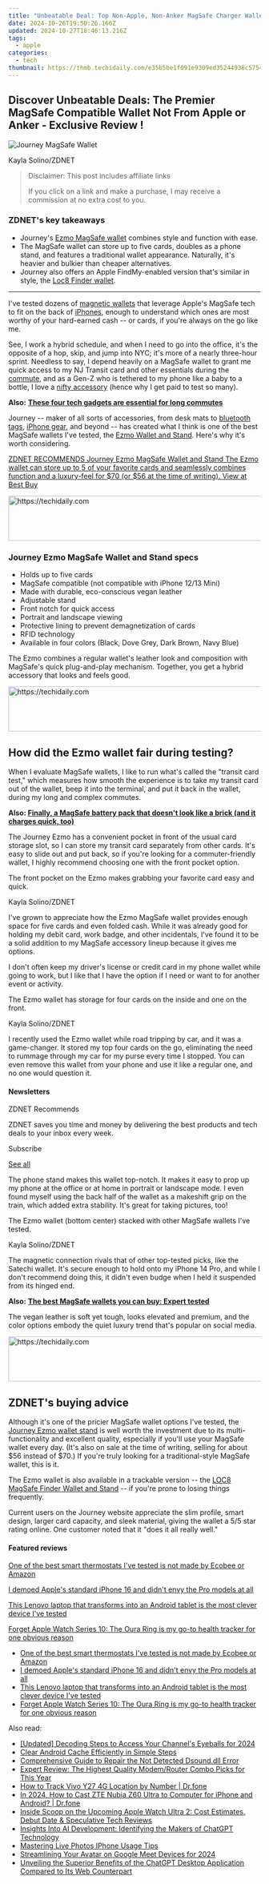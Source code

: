 ```yaml
---
title: "Unbeatable Deal: Top Non-Apple, Non-Anker MagSafe Charger Wallet Now On Sale - Discovered"
date: 2024-10-26T19:50:26.166Z
updated: 2024-10-27T18:46:13.216Z
tags:
  - apple
categories:
  - tech
thumbnail: https://thmb.techidaily.com/e35b5be1f091e9309ed35244938c575401125e5d762e94ab1bade24154e68d3e.jpg
---
```


## Discover Unbeatable Deals: The Premier MagSafe Compatible Wallet Not From Apple or Anker - Exclusive Review !

![Journey MagSafe Wallet](https://www.zdnet.com/a/img/resize/d175ea0b74a6d614c2ece1e350856793bc279dba/2024/03/12/68736460-4a2c-4d02-aea5-b27ba0b0d87f/img-1053.jpg?auto=webp&precrop=6000,3371,x0,y175&width=1280)

Kayla Solino/ZDNET

>  Disclaimer: This post includes affiliate links
>
>  If you click on a link and make a purchase, I may receive a commission at no extra cost to you.
>

### ZDNET's key takeaways

* Journey's [Ezmo MagSafe wallet](https://shop-links.co/link/?url=https%3A%2F%2Fwww.bestbuy.com%2Fsite%2Fjourney-ezmo-magsafe-wallet-phone-stand-black%2F6571280.p%3F&publisher_slug=itechdaily19598&exclusive=1) combines style and function with ease.
* The MagSafe wallet can store up to five cards, doubles as a phone stand, and features a traditional wallet appearance. Naturally, it's heavier and bulkier than cheaper alternatives.
* Journey also offers an Apple FindMy-enabled version that's similar in style, the [Loc8 Finder wallet](https://shareasale.com/r.cfm?b=2017698&u=4338022&m=124934&afftrack=techidaily&urllink=https%3A%2F%2Fturbotech.pxf.io%2Fpyx4je).

---

I've tested dozens of [magnetic wallets](https://www.zdnet.com/article/best-magsafe-wallets/) that leverage Apple's MagSafe tech to fit on the back of [iPhones](https://www.zdnet.com/article/best-iphone/), enough to understand which ones are most worthy of your hard-earned cash -- or cards, if you're always on the go like me.

See, I work a hybrid schedule, and when I need to go into the office, it's the opposite of a hop, skip, and jump into NYC; it's more of a nearly three-hour sprint. Needless to say, I depend heavily on a MagSafe wallet to grant me quick access to my NJ Transit card and other essentials during the [commute](https://www.zdnet.com/home-and-office/work-life/everything-you-need-for-commuting-to-work/), and as a Gen-Z who is tethered to my phone like a baby to a bottle, I love a [nifty accessory](https://www.zdnet.com/article/best-iphone-accessories/) (hence why I get paid to test so many). 

**Also:** [**These four tech gadgets are essential for long commutes**](https://www.zdnet.com/home-and-office/i-commute-5-hours-round-trip-these-tech-accessories-make-the-journey-quicker/)

Journey -- maker of all sorts of accessories, from desk mats to [bluetooth tags](https://www.zdnet.com/article/best-bluetooth-tracker/), [iPhone gear](https://www.zdnet.com/article/best-iphone-accessories/), and beyond -- has created what I think is one of the best MagSafe wallets I've tested, the [Ezmo Wallet and Stand](https://shop-links.co/link/?url=https%3A%2F%2Fwww.bestbuy.com%2Fsite%2Fjourney-ezmo-magsafe-wallet-phone-stand-black%2F6571280.p%3FskuId%3D6571280&publisher_slug=itechdaily19598&exclusive=1). Here's why it's worth considering.

[ZDNET RECOMMENDS Journey Ezmo MagSafe Wallet and Stand The Ezmo wallet can store up to 5 of your favorite cards and seamlessly combines function and a luxury-feel for $70 (or $56 at the time of writing). View at Best Buy](https://shop-links.co/link/?url=https%3A%2F%2Fwww.bestbuy.com%2Fsite%2Fjourney-ezmo-magsafe-wallet-phone-stand-black%2F6571280.p%3FskuId%3D6571280&publisher_slug=itechdaily19598&exclusive=1)

<!-- affiliate ads begin -->
<a href="https://aligracehair.sjv.io/c/5597632/1896532/19272" target="_top" id="1896532">
  <img src="//a.impactradius-go.com/display-ad/19272-1896532" border="0" alt="https://techidaily.com" width="728" height="90"/>
</a>
<img height="0" width="0" src="https://aligracehair.sjv.io/i/5597632/1896532/19272" style="position:absolute;visibility:hidden;" border="0" />
<!-- affiliate ads end -->

### Journey Ezmo MagSafe Wallet and Stand specs

* Holds up to five cards
* MagSafe compatible (not compatible with iPhone 12/13 Mini)
* Made with durable, eco-conscious vegan leather
* Adjustable stand
* Front notch for quick access
* Portrait and landscape viewing
* Protective lining to prevent demagnetization of cards
* RFID technology
* Available in four colors (Black, Dove Grey, Dark Brown, Navy Blue)

The Ezmo combines a regular wallet's leather look and composition with MagSafe's quick plug-and-play mechanism. Together, you get a hybrid accessory that looks and feels good.

<!-- affiliate ads begin -->
<a href="https://aligracehair.sjv.io/c/5597632/1902294/19272" target="_top" id="1902294">
  <img src="//a.impactradius-go.com/display-ad/19272-1902294" border="0" alt="https://techidaily.com" width="728" height="90"/>
</a>
<img height="0" width="0" src="https://aligracehair.sjv.io/i/5597632/1902294/19272" style="position:absolute;visibility:hidden;" border="0" />
<!-- affiliate ads end -->

## How did the Ezmo wallet fair during testing?

When I evaluate MagSafe wallets, I like to run what's called the "transit card test," which measures how smooth the experience is to take my transit card out of the wallet, beep it into the terminal, and put it back in the wallet, during my long and complex commutes.

**Also: [Finally, a MagSafe battery pack that doesn't look like a brick (and it charges quick, too)](https://www.zdnet.com/article/finally-a-magsafe-battery-pack-that-doesnt-look-like-a-brick-and-it-charges-quick-too/)**

The Journey Ezmo has a convenient pocket in front of the usual card storage slot, so I can store my transit card separately from other cards. It's easy to slide out and put back, so if you're looking for a commuter-friendly wallet, I highly recommend choosing one with the front pocket option.

The front pocket on the Ezmo makes grabbing your favorite card easy and quick. 

Kayla Solino/ZDNET

I've grown to appreciate how the Ezmo MagSafe wallet provides enough space for five cards and even folded cash. While it was already good for holding my debit card, work badge, and other incidentals, I've found it to be a solid addition to my MagSafe accessory lineup because it gives me options. 

I don't often keep my driver's license or credit card in my phone wallet while going to work, but I like that I have the option if I need or want to for another event or activity. 

The Ezmo wallet has storage for four cards on the inside and one on the front. 

Kayla Solino/ZDNET

I recently used the Ezmo wallet while road tripping by car, and it was a game-changer. It stored my top four cards on the go, eliminating the need to rummage through my car for my purse every time I stopped. You can even remove this wallet from your phone and use it like a regular one, and no one would question it. 

#### Newsletters

ZDNET Recommends

ZDNET saves you time and money by delivering the best products and tech deals to your inbox every week.

 Subscribe

[See all](https://www.zdnet.com/newsletters/)

The phone stand makes this wallet top-notch. It makes it easy to prop up my phone at the office or at home in portrait or landscape mode. I even found myself using the back half of the wallet as a makeshift grip on the train, which added extra stability. It's great for taking pictures, too! 

The Ezmo wallet (bottom center) stacked with other MagSafe wallets I've tested. 

Kayla Solino/ZDNET

The magnetic connection rivals that of other top-tested picks, like the Satechi wallet. It's secure enough to hold onto my iPhone 14 Pro, and while I don't recommend doing this, it didn't even budge when I held it suspended from its hinged end. 

**Also:** [**The best MagSafe wallets you can buy: Expert tested**](https://www.zdnet.com/article/best-magsafe-wallets/)

The vegan leather is soft yet tough, looks elevated and premium, and the color options embody the quiet luxury trend that's popular on social media. 

<!-- affiliate ads begin -->
<a href="https://bluettiit.sjv.io/c/5597632/2148129/17093" target="_top" id="2148129">
  <img src="//a.impactradius-go.com/display-ad/17093-2148129" border="0" alt="https://techidaily.com" width="728" height="90"/>
</a>
<img height="0" width="0" src="https://bluettiit.sjv.io/i/5597632/2148129/17093" style="position:absolute;visibility:hidden;" border="0" />
<!-- affiliate ads end -->

## ZDNET's buying advice

Although it's one of the pricier MagSafe wallet options I've tested, the [Journey Ezmo wallet stand](https://shop-links.co/link/?url=https%3A%2F%2Fwww.bestbuy.com%2Fsite%2Fjourney-ezmo-magsafe-wallet-phone-stand-black%2F6571280.p%3FskuId%3D6571280&publisher_slug=itechdaily19598&exclusive=1) is well worth the investment due to its multi-functionality and excellent quality, especially if you'll use your MagSafe wallet every day. (It's also on sale at the time of writing, selling for about $56 instead of $70.) If you're truly looking for a traditional-style MagSafe wallet, this is it. 

The Ezmo wallet is also available in a trackable version -- the [LOC8 MagSafe Finder Wallet and Stand](https://shareasale.com/r.cfm?b=2017698&u=4338022&m=124934&afftrack=techidaily&urllink=https%3A%2F%2Fturbotech.pxf.io%2Fpyx4je) \-- if you're prone to losing things frequently.

Current users on the Journey website appreciate the slim profile, smart design, larger card capacity, and sleek material, giving the wallet a 5/5 star rating online. One customer noted that it "does it all really well."

#### Featured reviews

[One of the best smart thermostats I've tested is not made by Ecobee or Amazon](https://www.zdnet.com/article/one-of-the-best-smart-thermostats-ive-tested-is-not-made-by-ecobee-or-amazon/ "One of the best smart thermostats I've tested is not made by Ecobee or Amazon")

[I demoed Apple's standard iPhone 16 and didn't envy the Pro models at all](https://www.zdnet.com/article/i-tested-the-iphone-16-and-iphone-16-plus-and-they-left-me-with-no-pro-model-envy-at-all/ "I demoed Apple's standard iPhone 16 and didn't envy the Pro models at all")

[This Lenovo laptop that transforms into an Android tablet is the most clever device I've tested](https://www.zdnet.com/article/i-tested-lenovos-windows-laptop-that-doubles-as-an-android-tablet-and-it-has-so-much-potential/ "This Lenovo laptop that transforms into an Android tablet is the most clever device I've tested")

[Forget Apple Watch Series 10: The Oura Ring is my go-to health tracker for one obvious reason](https://www.zdnet.com/article/forget-apple-watch-series-10-the-oura-ring-is-my-go-to-health-tracker-for-one-obvious-reason/ "Forget Apple Watch Series 10: The Oura Ring is my go-to health tracker for one obvious reason")

* [One of the best smart thermostats I've tested is not made by Ecobee or Amazon](https://www.zdnet.com/article/one-of-the-best-smart-thermostats-ive-tested-is-not-made-by-ecobee-or-amazon/ "One of the best smart thermostats I've tested is not made by Ecobee or Amazon")
* [I demoed Apple's standard iPhone 16 and didn't envy the Pro models at all](https://www.zdnet.com/article/i-tested-the-iphone-16-and-iphone-16-plus-and-they-left-me-with-no-pro-model-envy-at-all/ "I demoed Apple's standard iPhone 16 and didn't envy the Pro models at all")
* [This Lenovo laptop that transforms into an Android tablet is the most clever device I've tested](https://www.zdnet.com/article/i-tested-lenovos-windows-laptop-that-doubles-as-an-android-tablet-and-it-has-so-much-potential/ "This Lenovo laptop that transforms into an Android tablet is the most clever device I've tested")
* [Forget Apple Watch Series 10: The Oura Ring is my go-to health tracker for one obvious reason](https://www.zdnet.com/article/forget-apple-watch-series-10-the-oura-ring-is-my-go-to-health-tracker-for-one-obvious-reason/ "Forget Apple Watch Series 10: The Oura Ring is my go-to health tracker for one obvious reason")

<ins class="adsbygoogle"
     style="display:block"
     data-ad-format="autorelaxed"
     data-ad-client="ca-pub-7571918770474297"
     data-ad-slot="1223367746"></ins>

<ins class="adsbygoogle"
     style="display:block"
     data-ad-client="ca-pub-7571918770474297"
     data-ad-slot="8358498916"
     data-ad-format="auto"
     data-full-width-responsive="true"></ins>

<span class="atpl-alsoreadstyle">Also read:</span>
<div><ul>
<li><a href="https://facebook-video-footage.techidaily.com/updated-decoding-steps-to-access-your-channels-eyeballs-for-2024/"><u>[Updated] Decoding Steps to Access Your Channel's Eyeballs for 2024</u></a></li>
<li><a href="https://techtrends.techidaily.com/clear-android-cache-efficiently-in-simple-steps/"><u>Clear Android Cache Efficiently in Simple Steps</u></a></li>
<li><a href="https://techtrends.techidaily.com/comprehensive-guide-to-repair-the-not-detected-dsounddll-error/"><u>Comprehensive Guide to Repair the Not Detected Dsound.dll Error</u></a></li>
<li><a href="https://techtrends.techidaily.com/expert-review-the-highest-quality-modemrouter-combo-picks-for-this-year/"><u>Expert Review: The Highest Quality Modem/Router Combo Picks for This Year</u></a></li>
<li><a href="https://android-location-track.techidaily.com/how-to-track-vivo-y27-4g-location-by-number-drfone-by-drfone-virtual-android/"><u>How to Track Vivo Y27 4G Location by Number | Dr.fone</u></a></li>
<li><a href="https://screen-mirror.techidaily.com/in-2024-how-to-cast-zte-nubia-z60-ultra-to-computer-for-iphone-and-android-drfone-by-drfone-android/"><u>In 2024, How to Cast ZTE Nubia Z60 Ultra to Computer for iPhone and Android? | Dr.fone</u></a></li>
<li><a href="https://techtrends.techidaily.com/inside-scoop-on-the-upcoming-apple-watch-ultra-2-cost-estimates-debut-date-and-speculative-tech-reviews/"><u>Inside Scoop on the Upcoming Apple Watch Ultra 2: Cost Estimates, Debut Date & Speculative Tech Reviews</u></a></li>
<li><a href="https://techtrends.techidaily.com/insights-into-ai-development-identifying-the-makers-of-chatgpt-technology/"><u>Insights Into AI Development: Identifying the Makers of ChatGPT Technology</u></a></li>
<li><a href="https://extra-lessons.techidaily.com/mastering-live-photos-iphone-usage-tips/"><u>Mastering Live Photos IPhone Usage Tips</u></a></li>
<li><a href="https://on-screen-recording.techidaily.com/streamlining-your-avatar-on-google-meet-devices-for-2024/"><u>Streamlining Your Avatar on Google Meet Devices for 2024</u></a></li>
<li><a href="https://tech-hub.techidaily.com/unveiling-the-superior-benefits-of-the-chatgpt-desktop-application-compared-to-its-web-counterpart/"><u>Unveiling the Superior Benefits of the ChatGPT Desktop Application Compared to Its Web Counterpart</u></a></li>
</ul></div>


